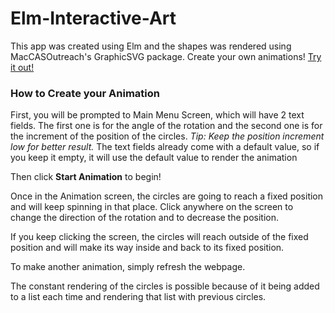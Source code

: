 # Elm-Interactive-Art

This app was created using Elm and the shapes was rendered using MacCASOutreach's GraphicSVG package.
Create your own animations! [Try it out!](https://mac1xa3.ca/u/bhavsd1/simpleapp.html)

### How to Create your Animation

First, you will be prompted to Main Menu Screen, which will have 2 text fields. The first one is for the angle of the 
rotation and the second one is for the increment of the position of the circles. *Tip: Keep the position increment low for better result.* The text fields already come with a default value, so if you keep it empty, it will use the default value to render the animation

Then click **Start Animation** to begin!

Once in the Animation screen, the circles are going to reach a fixed position and will keep spinning in that place. 
Click anywhere on the screen to change the direction of the rotation and to decrease the position.

If you keep clicking the screen, the circles will reach outside of the fixed position and will make its way inside 
and back to its fixed position.

To make another animation, simply refresh the webpage.

The constant rendering of the circles is possible because of it being added to a list each time and rendering that list with previous circles.


